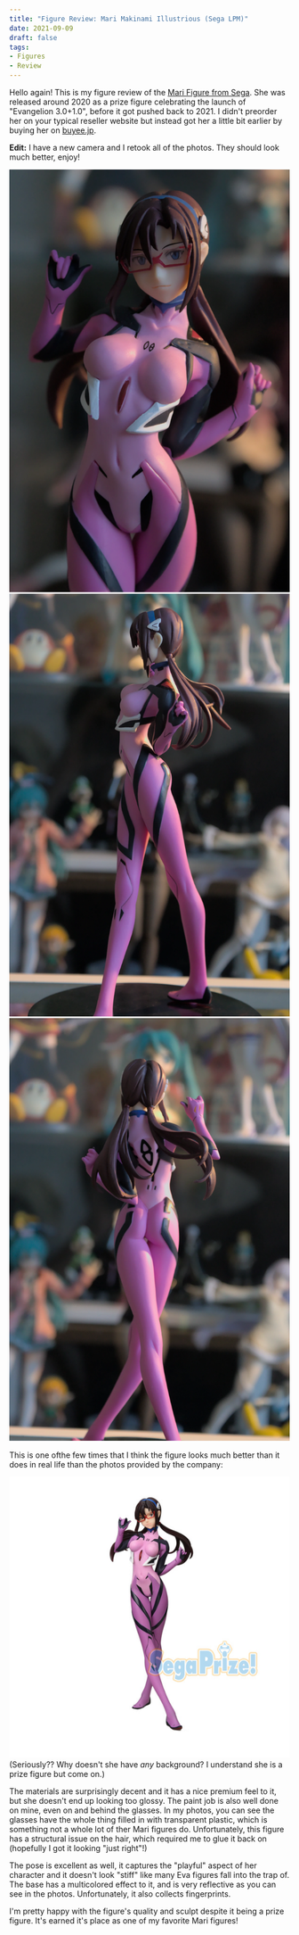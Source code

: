 ```yaml
---
title: "Figure Review: Mari Makinami Illustrious (Sega LPM)"
date: 2021-09-09
draft: false
tags:
- Figures
- Review
---
```


Hello again! This is my figure review of the [Mari Figure from Sega](https://myfigurecollection.net/item/945032). <!--more--> She was released around 2020 as a prize
figure celebrating the launch of "Evangelion 3.0+1.0", before it got pushed back to 2021. I
didn't preorder her on your typical reseller website but instead got her a little bit earlier by buying her on [buyee.jp](https://buyee.jp).

**Edit:** I have a new camera and I retook all of the photos. They should look much better, enjoy!

![Front view of Mari](figure-review-mari-front.webp)
![Side view of Mari](figure-review-mari-side.webp)
![Backside view of Mari](figure-review-mari-back.webp)

This is one ofthe few times that I think the figure looks much better than it does in real life than the photos provided by the company:

![The photo Sega provided](figure-review-mari-sega.jpg)
(Seriously?? Why doesn't she have _any_ background? I understand she is a prize figure but come on.)

The materials are surprisingly decent and it has a nice premium feel to it, but she doesn't end up looking too glossy. The paint
job is also well done on mine, even on and behind the glasses. In my photos, you can see the glasses have the whole thing filled in
with transparent plastic, which is something not a whole lot of ther Mari figures do. Unfortunately, this figure has a structural issue on the hair, which required me to glue it back on (hopefully I got it looking "just right"!)

The pose is excellent as well, it captures the "playful" aspect of her character and it doesn't look "stiff" like many Eva figures fall into the trap of. The base has a multicolored effect to it, and is very reflective as you can see in the photos. Unfortunately, it also collects fingerprints.

I'm pretty happy with the figure's quality and sculpt despite it being a prize figure. It's earned it's place as one of my favorite Mari figures!
